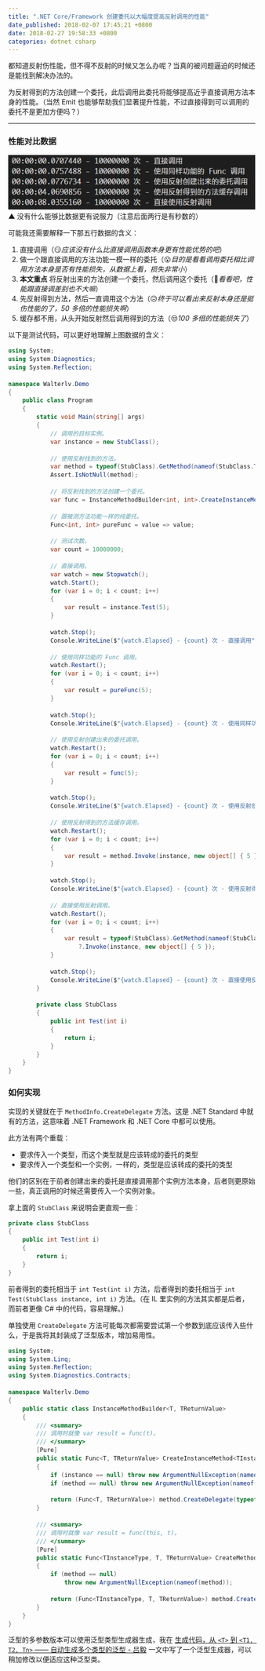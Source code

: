 ```yaml
---
title: ".NET Core/Framework 创建委托以大幅度提高反射调用的性能"
date_published: 2018-02-07 17:45:21 +0800
date: 2018-02-27 19:58:33 +0800
categories: dotnet csharp
---
```


都知道反射伤性能，但不得不反射的时候又怎么办呢？当真的被问题逼迫的时候还是能找到解决办法的。

为反射得到的方法创建一个委托，此后调用此委托将能够提高近乎直接调用方法本身的性能。（当然 Emit 也能够帮助我们显著提升性能，不过直接得到可以调用的委托不是更加方便吗？）

---

<p id="toc"></p>

### 性能对比数据

![性能对比数据](/static/posts/2018-02-07-16-03-57.png)  
▲ 没有什么能够比数据更有说服力（注意后面两行是有秒数的）

可能我还需要解释一下那五行数据的含义：

1. 直接调用（😏*应该没有什么比直接调用函数本身更有性能优势的吧*）
1. 做一个跟直接调用的方法功能一模一样的委托（😮*目的是看看调用委托相比调用方法本身是否有性能损失，从数据上看，损失非常小*）
1. **本文重点** 将反射出来的方法创建一个委托，然后调用这个委托（🤩*看看吧，性能跟直接调差别也不大嘛*）
1. 先反射得到方法，然后一直调用这个方法（😥*终于可以看出来反射本身还是挺伤性能的了，50 多倍的性能损失啊*）
1. 缓存都不用，从头开始反射然后调用得到的方法（😒*100 多倍的性能损失了*）

以下是测试代码，可以更好地理解上图数据的含义：

```csharp
using System;
using System.Diagnostics;
using System.Reflection;

namespace Walterlv.Demo
{
    public class Program
    {
        static void Main(string[] args)
        {
            // 调用的目标实例。
            var instance = new StubClass();

            // 使用反射找到的方法。
            var method = typeof(StubClass).GetMethod(nameof(StubClass.Test), new[] { typeof(int) });
            Assert.IsNotNull(method);

            // 将反射找到的方法创建一个委托。
            var func = InstanceMethodBuilder<int, int>.CreateInstanceMethod(instance, method);

            // 跟被测方法功能一样的纯委托。
            Func<int, int> pureFunc = value => value;

            // 测试次数。
            var count = 10000000;

            // 直接调用。
            var watch = new Stopwatch();
            watch.Start();
            for (var i = 0; i < count; i++)
            {
                var result = instance.Test(5);
            }

            watch.Stop();
            Console.WriteLine($"{watch.Elapsed} - {count} 次 - 直接调用");

            // 使用同样功能的 Func 调用。
            watch.Restart();
            for (var i = 0; i < count; i++)
            {
                var result = pureFunc(5);
            }

            watch.Stop();
            Console.WriteLine($"{watch.Elapsed} - {count} 次 - 使用同样功能的 Func 调用");

            // 使用反射创建出来的委托调用。
            watch.Restart();
            for (var i = 0; i < count; i++)
            {
                var result = func(5);
            }

            watch.Stop();
            Console.WriteLine($"{watch.Elapsed} - {count} 次 - 使用反射创建出来的委托调用");

            // 使用反射得到的方法缓存调用。
            watch.Restart();
            for (var i = 0; i < count; i++)
            {
                var result = method.Invoke(instance, new object[] { 5 });
            }

            watch.Stop();
            Console.WriteLine($"{watch.Elapsed} - {count} 次 - 使用反射得到的方法缓存调用");

            // 直接使用反射调用。
            watch.Restart();
            for (var i = 0; i < count; i++)
            {
                var result = typeof(StubClass).GetMethod(nameof(StubClass.Test), new[] { typeof(int) })
                    ?.Invoke(instance, new object[] { 5 });
            }

            watch.Stop();
            Console.WriteLine($"{watch.Elapsed} - {count} 次 - 直接使用反射调用");
        }

        private class StubClass
        {
            public int Test(int i)
            {
                return i;
            }
        }
    }
}
```

### 如何实现

实现的关键就在于 `MethodInfo.CreateDelegate` 方法。这是 .NET Standard 中就有的方法，这意味着 .NET Framework 和 .NET Core 中都可以使用。

此方法有两个重载：

- 要求传入一个类型，而这个类型就是应该转成的委托的类型
- 要求传入一个类型和一个实例，一样的，类型是应该转成的委托的类型

他们的区别在于前者创建出来的委托是直接调用那个实例方法本身，后者则更原始一些，真正调用的时候还需要传入一个实例对象。

拿上面的 `StubClass` 来说明会更直观一些：

```csharp
private class StubClass
{
    public int Test(int i)
    {
        return i;
    }
}
```

前者得到的委托相当于 `int Test(int i)` 方法，后者得到的委托相当于 `int Test(StubClass instance, int i)` 方法。（在 IL 里实例的方法其实都是后者，而前者更像 C# 中的代码，容易理解。）

单独使用 `CreateDelegate` 方法可能每次都需要尝试第一个参数到底应该传入些什么，于是我将其封装成了泛型版本，增加易用性。

```csharp
using System;
using System.Linq;
using System.Reflection;
using System.Diagnostics.Contracts;

namespace Walterlv.Demo
{
    public static class InstanceMethodBuilder<T, TReturnValue>
    {
        /// <summary>
        /// 调用时就像 var result = func(t)。
        /// </summary>
        [Pure]
        public static Func<T, TReturnValue> CreateInstanceMethod<TInstanceType>(TInstanceType instance, MethodInfo method)
        {
            if (instance == null) throw new ArgumentNullException(nameof(instance));
            if (method == null) throw new ArgumentNullException(nameof(method));

            return (Func<T, TReturnValue>) method.CreateDelegate(typeof(Func<T, TReturnValue>), instance);
        }

        /// <summary>
        /// 调用时就像 var result = func(this, t)。
        /// </summary>
        [Pure]
        public static Func<TInstanceType, T, TReturnValue> CreateMethod<TInstanceType>(MethodInfo method)
        {
            if (method == null)
                throw new ArgumentNullException(nameof(method));

            return (Func<TInstanceType, T, TReturnValue>) method.CreateDelegate(typeof(Func<TInstanceType, T, TReturnValue>));
        }
    }
}
```

泛型的多参数版本可以使用泛型类型生成器生成，我在 [生成代码，从 `<T>` 到 `<T1, T2, Tn>` —— 自动生成多个类型的泛型 - 吕毅](/post/generate-code-of-generic-types.html) 一文中写了一个泛型生成器，可以稍加修改以便适应这种泛型类。

